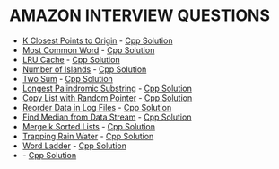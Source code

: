 # AMAZON INTERVIEW QUESTIONS

- [K Closest Points to Origin](https://leetcode.com/problems/k-closest-points-to-origin/) - [Cpp Solution](./solutions/K%20Closest%20Points%20to%20Origin.cpp)
- [Most Common Word](https://leetcode.com/problems/most-common-word/) - [Cpp Solution](./solutions/Most%20Common%20Word.cpp)
- [LRU Cache](https://leetcode.com/problems/lru-cache/) - [Cpp Solution](./solutions/LRU%20Cache.cpp)
- [Number of Islands](https://leetcode.com/problems/number-of-islands/) - [Cpp Solution](./solutions/Number%20of%20Islands.cpp)
- [Two Sum](https://leetcode.com/problems/two-sum/) - [Cpp Solution](./solutions/Two%20Sum.cpp)
- [Longest Palindromic Substring](https://leetcode.com/problems/longest-palindromic-substring/) - [Cpp Solution](./solutions/Longest%20Palindromic%20Substring.cpp)
- [Copy List with Random Pointer](https://leetcode.com/problems/copy-list-with-random-pointer/) - [Cpp Solution](./solutions/Copy%20List%20with%20Random%20Pointer.cpp)
- [Reorder Data in Log Files](https://leetcode.com/problems/reorder-data-in-log-files/) - [Cpp Solution](./solutions/Reorder%20Data%20in%20Log%20Files.cpp)
- [Find Median from Data Stream](https://leetcode.com/problems/find-median-from-data-stream/) - [Cpp Solution](./solutions/Find%20Median%20from%20Data%20Stream.cpp)
- [Merge k Sorted Lists](https://leetcode.com/problems/merge-k-sorted-lists/) - [Cpp Solution](./solutions/Merge%20k%20Sorted%20Lists.cpp)
- [Trapping Rain Water](https://leetcode.com/problems/trapping-rain-water/) - [Cpp Solution](./solutions/Trapping%20Rain%20Water.cpp)
- [Word Ladder](https://leetcode.com/problems/word-ladder/) - [Cpp Solution](./solutions/Word%20Ladder.cpp)
- []() - [Cpp Solution](./solutions/.cpp)

<!--
- []() - [Cpp Solution](./solutions/.cpp)
- []() - [Cpp Solution](./solutions/.cpp)
- []() - [Cpp Solution](./solutions/.cpp)

-->
